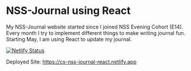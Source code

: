 # NSS-Journal using React

My NSS-Journal website started since I joined NSS Evening Cohort (E14). Every month I try to implement different things to make writing journal fun.
Starting May, I am using React to update my journal.

[![Netlify Status](https://api.netlify.com/api/v1/badges/34149576-a938-4e9e-b752-9b9c8fa95b13/deploy-status)](https://app.netlify.com/sites/cs-nss-journal-react/deploys)

Deployed Site:
https://cs-nss-journal-react.netlify.app
